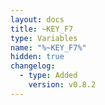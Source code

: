 ```yaml
---
layout: docs
title: ~KEY_F7
type: Variables
name: "%~KEY_F7%"
hidden: true
changelog:
  - type: Added
    version: v0.8.2
---
```

